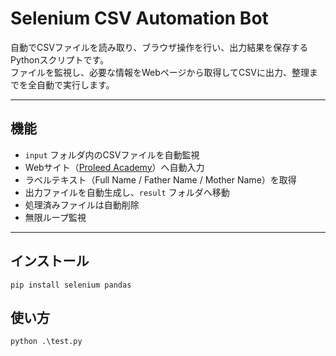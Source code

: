 # Selenium CSV Automation Bot

自動でCSVファイルを読み取り、ブラウザ操作を行い、出力結果を保存するPythonスクリプトです。  
ファイルを監視し、必要な情報をWebページから取得してCSVに出力、整理までを全自動で実行します。

---

## 機能

- `input` フォルダ内のCSVファイルを自動監視
- Webサイト（[Proleed Academy](https://proleed.academy/exercises/selenium/automation-practice-form-with-radio-button-check-boxes-and-drop-down.php)）へ自動入力
- ラベルテキスト（Full Name / Father Name / Mother Name）を取得
- 出力ファイルを自動生成し、`result` フォルダへ移動
- 処理済みファイルは自動削除
- 無限ループ監視

---

## インストール

```
pip install selenium pandas
```

## 使い方

```
python .\test.py
```
